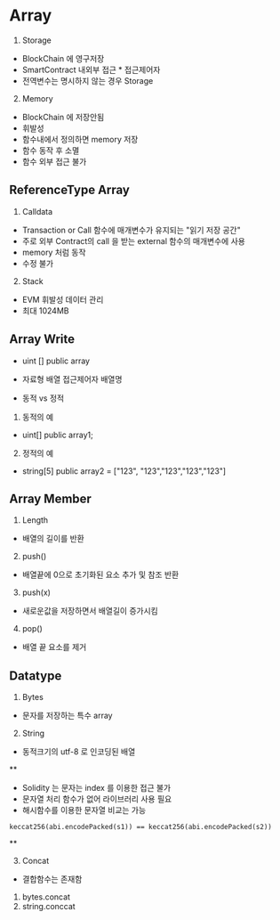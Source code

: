 # Array

1. Storage
- BlockChain 에 영구저장
- SmartContract 내외부 접근 * 접근제어자
- 전역변수는 명시하지 않는 경우 Storage 

2. Memory
- BlockChain 에 저장안됨
- 휘발성
- 함수내에서 정의하면 memory 저장
- 함수 동작 후 소멸
- 함수 외부 접근 불가



## ReferenceType Array

1. Calldata
- Transaction or Call 함수에 매개변수가 유지되는 "읽기 저장 공간"
- 주로 외부 Contract의 call 을 받는 external 함수의 매개변수에 사용
- memory 처럼 동작
- 수정 불가

2. Stack
- EVM 휘발성 데이터 관리
- 최대 1024MB

## Array Write

- uint [] public array
- 자료형 배열 접근제어자 배열명

- 동적 vs 정적
1. 동적의 예
- uint[] public array1;

2. 정적의 예
- string[5] public array2 = ["123", "123","123","123","123"]

## Array Member 

1. Length
- 배열의 길이를 반환
2. push()
- 배열끝에 0으로 초기화된 요소 추가 및 참조 반환
3. push(x)
- 새로운값을 저장하면서 배열길이 증가시킴
4. pop()
- 배열 끝 요소를 제거

## Datatype

1. Bytes
- 문자를 저장하는 특수 array
2. String
- 동적크기의 utf-8 로 인코딩된 배열

**
- Solidity 는 문자는 index 를 이용한 접근 불가
- 문자열 처리 함수가 없어 라이브러리 사용 필요
- 해시함수를 이용한 문자열 비교는 가능

```solidity
keccat256(abi.encodePacked(s1)) == keccat256(abi.encodePacked(s2))
```
**

3. Concat 
- 결합함수는 존재함
1. bytes.concat
2. string.conccat